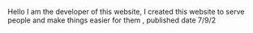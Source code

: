 Hello I am the developer of this website, I created this website to serve people and make things easier for them , published date 7/9/2